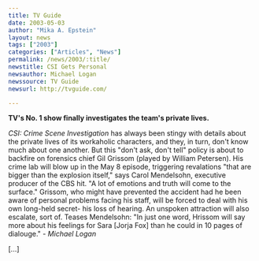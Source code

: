 ```yaml
---
title: TV Guide
date: 2003-05-03
author: "Mika A. Epstein"
layout: news
tags: ["2003"]
categories: ["Articles", "News"]
permalink: /news/2003/:title/
newstitle: CSI Gets Personal
newsauthor: Michael Logan
newssource: TV Guide
newsurl: http://tvguide.com/

---
```


**TV's No. 1 show finally investigates the team's private lives.**

*CSI: Crime Scene Investigation* has always been stingy with details about the private lives of its workaholic characters, and they, in turn, don't know much about one another. But this "don't ask, don't tell" policy is about to backfire on forensics chief Gil Grissom (played by William Petersen). His crime lab will blow up in the May 8 episode, triggering revalations "that are bigger than the explosion itself," says Carol Mendelsohn, executive producer of the CBS hit. "A lot of emotions and truth will come to the surface." Grissom, who might have prevented the accident had he been aware of personal problems facing his staff, will be forced to deal with his own long-held secret- his loss of hearing. An unspoken attraction will also escalate, sort of. Teases Mendelsohn: "In just one word, Hrissom will say more about his feelings for Sara [Jorja Fox] than he could in 10 pages of dialouge." - *Michael Logan*

[...]
